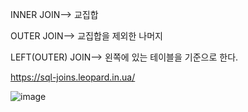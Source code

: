 INNER JOIN--> 교집합

OUTER JOIN--> 교집합을 제외한 나머지

LEFT(OUTER) JOIN--> 왼쪽에 있는 테이블을 기준으로 한다.

https://sql-joins.leopard.in.ua/

![image](https://user-images.githubusercontent.com/108928206/187450884-69530706-b6f4-431d-bfbd-e413b682144b.png)
